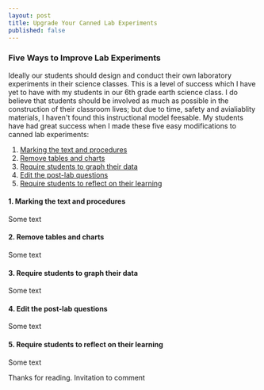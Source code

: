 ```yaml
---
layout: post
title: Upgrade Your Canned Lab Experiments
published: false
---
```


### Five Ways to Improve Lab Experiments

Ideally our students should design and conduct their own laboratory experiments in their science classes. This is a level of success which I have yet to have with my students in our 6th grade earth science class. I do believe that students should be involved as much as possible in the construction of their classroom lives; but due to time, safety and avialiablity materials, I haven't found this instructional model feesable. My students have had great success when I made these five easy modifications to canned lab experiments:

1. [Marking the text and procedures](#mark_the_text)  
2. [Remove tables and charts](#remove_tables)  
3. [Require students to graph their data](#graph_data)   
4. [Edit the post-lab questions](#edit_questions)   
5. [Require students to reflect on their learning](#reflect)   

#### <a id="mark_the_text"></a>1. Marking the text and procedures
Some text

#### <a id="remove_tables"></a>2. Remove tables and charts
Some text

#### <a id="graph_data"></a>3. Require students to graph their data
Some text

#### <a id="edit_questions"></a>4. Edit the post-lab questions
Some text

#### <a id="reflect"></a>5. Require students to reflect on their learning
Some text

Thanks for reading. Invitation to comment
